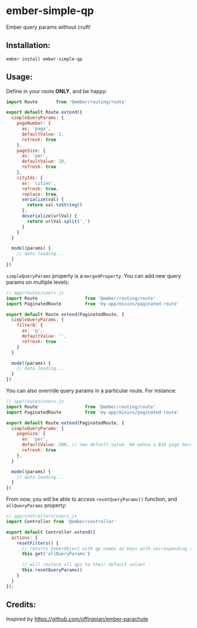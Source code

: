 # ember-simple-qp
Ember query params without cruft!

## Installation:
`ember install ember-simple-qp`

## Usage:

Define in your route **ONLY**, and be happy:

```javascript
import Route       from '@ember/routing/route'

export default Route.extend({
  simpleQueryParams: {
    pageNumber: {
      as: 'page',
      defaultValue: 1,
      refresh: true
    },
    pageSize: {
      as: 'per',
      defaultValue: 20,
      refresh: true
    },
    cityIds: {
      as: 'cities',
      refresh: true,
      replace: true,
      serialize(val) {
        return val.toString()
      },
      deserialize(urlVal) {
        return urlVal.split(',')
      }
    }
  }

  model(params) {
    // data loading...
  }
})
```

`simpleQueryParams` property is a `mergedProperty`. You can add new query params on multiple levels:

```javascript
// app/routes/users.js
import Route                  from '@ember/routing/route'
import PaginatedRoute         from 'my-app/mixins/paginated-route'

export default Route.extend(PaginatedRoute, {
  simpleQueryParams: {
    filterQ: {
      as: 'q',
      defaultValue: '',
      refresh: true
    }
  }

  model(params) {
    // data loading...
  }
})

```

You can also override query params in a particular route. For instance:

```javascript
// app/routes/users.js
import Route                  from '@ember/routing/route'
import PaginatedRoute         from 'my-app/mixins/paginated-route'

export default Route.extend(PaginatedRoute, {
  simpleQueryParams: {
    pageSize: {
      as: 'per',
      defaultValue: 200, // new default value. We wanna a BIG page here
      refresh: true
    },
  }

  model(params) {
    // data loading...
  }
})

```

From now, you will be able to access `resetQueryParams()` function, and `allQueryParams` property:

```javascript
// app/controllers/users.js
import Controller from '@ember/controller'

export default Controller.extend({
  actions: {
    resetFilters() {
      // returns EmberObject with qp names as keys with corresponding values
      this.get('allQueryParams')

      // will restore all qps to their default values
      this.resetQueryParams()
    }
  }
});

```

## Credits:

Inspired by https://github.com/offirgolan/ember-parachute
